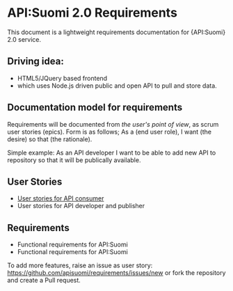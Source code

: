 API:Suomi 2.0 Requirements
============

This document is a lightweight requirements documentation for {API:Suomi} 2.0 service. 

## Driving idea: 
* HTML5/JQuery based frontend 
* which uses Node.js driven public and open API to pull and store data.  

## Documentation model for requirements

Requirements will be documented from *the user's point of view*, as scrum user stories (epics). Form is as follows; As a (end user role), I want (the desire) so that (the rationale).

Simple example: As an API developer I want to be able to add new API to repository so that it will be publically available.

## User Stories
* [User stories for API consumer](https://github.com/apisuomi/requirements/blob/master/User%20stories/API-consumer.md)
* User stories for API developer and publisher

## Requirements
* Functional requirements for API:Suomi
* Functional requirements for API:Suomi


To add more features, raise an issue as user story: https://github.com/apisuomi/requirements/issues/new or fork the repository and create a Pull request.
